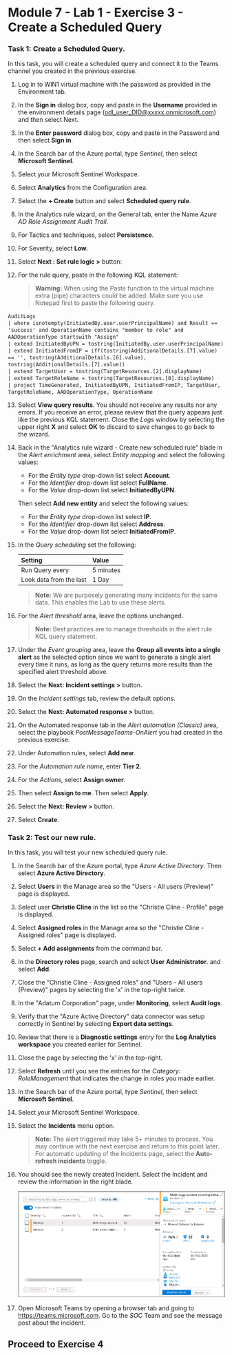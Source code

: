 # Module 7 - Lab 1 - Exercise 3 - Create a Scheduled Query

### Task 1: Create a Scheduled Query.

In this task, you will create a scheduled query and connect it to the Teams channel you created in the previous exercise.

1. Log in to WIN1 virtual machine with the password as provided in the Environment tab.  

1. In the **Sign in** dialog box, copy and paste in the **Username** provided in the environment details page (odl_user_DID@xxxxx.onmicrosoft.com) and then select Next.

1. In the **Enter password** dialog box, copy and paste in the Password and then select **Sign in**.

4. In the Search bar of the Azure portal, type *Sentinel*, then select **Microsoft Sentinel**.

5. Select your Microsoft Sentinel Workspace.

6. Select **Analytics** from the Configuration area.

7. Select the **+ Create** button and select **Scheduled query rule**.

8. In the Analytics rule wizard, on the General tab, enter the Name *Azure AD Role Assignment Audit Trail*.

9. For Tactics and techniques, select **Persistence**.

10. For Severity, select **Low**.

11. Select **Next : Set rule logic >** button:

12. For the rule query, paste in the following KQL statement:

    >**Warning:** When using the Paste function to the virtual machine extra (pipe) characters could be added. Make sure you use Notepad first to paste the following query.

```KQL
AuditLogs 
| where isnotempty(InitiatedBy.user.userPrincipalName) and Result == 'success' and OperationName contains "member to role" and AADOperationType startswith "Assign"
| extend InitiatedByUPN = tostring(InitiatedBy.user.userPrincipalName)
| extend InitiatedFromIP = iff(tostring(AdditionalDetails.[7].value) == '', tostring(AdditionalDetails.[6].value), tostring(AdditionalDetails.[7].value))
| extend TargetUser = tostring(TargetResources.[2].displayName)
| extend TargetRoleName = tostring(TargetResources.[0].displayName)
| project TimeGenerated, InitiatedByUPN, InitiatedFromIP, TargetUser, TargetRoleName, AADOperationType, OperationName
```

13. Select **View query results**. You should not receive any results nor any errors. If you receive an error, please review that the query appears just like the previous KQL statement. Close the *Logs* window by selecting the upper right **X** and select **OK** to discard to save changes to go back to the wizard.

14. Back in the "Analytics rule wizard - Create new scheduled rule" blade in the *Alert enrichment* area, select *Entity mapping* and select the following values: 

    - For the *Entity type* drop-down list select **Account**.
    - For the *Identifier* drop-down list select **FullName**.
    - For the *Value* drop-down list select **InitiatedByUPN**.

    Then select **Add new entity** and select the following values:

    - For the *Entity type* drop-down list select **IP**.
    - For the *Identifier* drop-down list select **Address**.
    - For the *Value* drop-down list select **InitiatedFromIP**.

15. In the *Query scheduling* set the following:

    |Setting|Value|
    |---|---|
    |Run Query every|5 minutes|
    |Look data from the last|1 Day|

    >**Note:** We are purposely generating many incidents for the same data.  This enables the Lab to use these alerts.

16. For the *Alert threshold* area, leave the options unchanged.

    >**Note:** Best practices are to manage thresholds in the alert rule KQL query statement.

17. Under the *Event grouping* area, leave the **Group all events into a single alert** as the selected option since we want to generate a single alert every time it runs, as long as the query returns more results than the specified alert threshold above.

18. Select the **Next: Incident settings >** button.  

19. On the *Incident settings* tab, review the default options.

20. Select the **Next: Automated response >** button.

21. On the Automated response tab in the *Alert automation (Classic)* area, select the playbook *PostMessageTeams-OnAlert* you had created in the previous exercise.

22. Under Automation rules, select **Add new**.

23. For the *Automation rule name*, enter **Tier 2**.

24. For the *Actions*, select **Assign owner**.

25. Then select **Assign to me**. Then select **Apply**.

26. Select the **Next: Review >** button.
  
27. Select **Create**.

### Task 2: Test our new rule.

In this task, you will test your new scheduled query rule.

1. In the Search bar of the Azure portal, type *Azure Active Directory*. Then select **Azure Active Directory**.

2. Select **Users** in the Manage area so the "Users - All users (Preview)" page is displayed.

3. Select user **Christie Cline** in the list so the "Christie Cline - Profile" page is displayed.

4. Select **Assigned roles** in the Manage area so the "Christie Cline - Assigned roles" page is displayed.

5. Select **+ Add assignments** from the command bar.

6. In the **Directory roles** page, search and select **User Administrator**. and select **Add**.

8. Close the "Christie Cline - Assigned roles" and "Users - All users (Preview)" pages by selecting the 'x' in the top-right twice.

9. In the "Adatum Corporation" page, under **Monitoring**, select **Audit logs**.

10. Verify that the "Azure Active Directory" data connector was setup correctly in Sentinel by selecting **Export data settings**.

11. Review that there is a **Diagnostic settings** entry for the **Log Analytics workspace** you created earlier for Sentinel.

12. Close the page by selecting the 'x' in the top-right.

13. Select **Refresh** until you see the entries for the *Category: RoleManagement* that indicates the change in roles you made earlier.

14. In the Search bar of the Azure portal, type *Sentinel*, then select **Microsoft Sentinel**.

15. Select your Microsoft Sentinel Workspace.

16. Select the **Incidents** menu option.

    >**Note:** The alert triggered may take 5+ minutes to process. You may continue with the next exercise and return to this point later. For automatic updating of the Incidents page, select the **Auto-refresh incidents** toggle.

17. You should see the newly created Incident. Select the Incident and review the information in the right blade.

    ![Picture 1](../Media/SC-200-img30.png)

18. Open Microsoft Teams by opening a browser tab and going to https://teams.microsoft.com. Go to the *SOC* Team and see the message post about the incident.

## Proceed to Exercise 4
